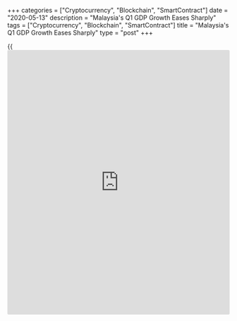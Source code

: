 +++
categories = ["Cryptocurrency", "Blockchain", "SmartContract"]
date = "2020-05-13"
description = "Malaysia's Q1 GDP Growth Eases Sharply"
tags = ["Cryptocurrency", "Blockchain", "SmartContract"]
title = "Malaysia's Q1 GDP Growth Eases Sharply"
type = "post"
+++

{{<iframe id="large-banner" src="https://www.bounty.group/#slide=4.0" width="100%" height="600" scrolling="no" style="border: 0px solid rgb(216, 221, 230); border-radius: 3px;">}}

Malaysia's economic growth eased sharply in the first quarter due to the
measures taken to contain the spread of the [coronavirus][1], or
Covid-19, pandemic, data from Bank Negara Malaysia showed Wednesday.

Gross domestic product grew 0.7 percent on a yearly basis, following a
3.6 percent rise in the fourth quarter of 2019. However, the
[economy][2] was expected to shrink 1.5 percent.

On a quarter-on-quarter basis, the economy shrank 2.0 percent in the
first quarter.

The economy is expected to contract in the second quarter and to
register a recovery next year.

In the first quarter, headline inflation remained at 0.9 percent.
Average headline inflation in 2020 is likely to turn negative, due
mainly to projections of substantially lower global oil prices, the bank
said.

Another report showed that the current account surplus increased to MYR
9.5 billion from MYR 7.5 billion in the fourth quarter.

For comments and feedback [contact](https://www.playgroundfx.com/contact/): editorial@rtt[news](https://www.letsplayfx.com/blog/forex-news-website/).com

[Economic News][2]

 **What parts of the world are seeing the best (and worst) economic
performances lately? Click[here][3] to check out our [Econ Scorecard][3]
and find out! See up-to-the-moment [ranking](https://www.playgroundfx.com/blog/crypto-exchange-ranking/)s for the best and worst
performers in [GDP][4], [unemployment rate][5], [inflation][6] and much
more.**

   1. www.rtt[news](https://www.letsplayfx.com/blog/forex-news-website/).com/list/coronavirus.aspx
   2. www.rtt[news](https://www.letsplayfx.com/blog/forex-news-website/).com/Content/EconomicNews.aspx
   3. www.rtt[news](https://www.letsplayfx.com/blog/forex-news-website/).com/economic-scorecard/world-rank/PPI/highest-performance.aspx
   4. www.rtt[news](https://www.letsplayfx.com/blog/forex-news-website/).com/economic-scorecard/world-rank/GDP/highest-performance.aspx
   5. www.rtt[news](https://www.letsplayfx.com/blog/forex-news-website/).com/economic-scorecard/world-rank/unemployment-rate/lowest-performance.aspx
   6. www.rtt[news](https://www.letsplayfx.com/blog/forex-news-website/).com/economic-scorecard/world-rank/CPI/highest-performance.aspx